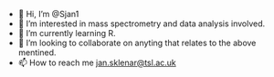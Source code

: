 - 👋 Hi, I’m @Sjan1
- 👀 I’m interested in mass spectrometry and data analysis involved. 
- 🌱 I’m currently learning R.
- 💞️ I’m looking to collaborate on anyting that relates to the above mentined.
- 📫 How to reach me jan.sklenar@tsl.ac.uk

<!---
Sjan1/Sjan1 is a ✨ special ✨ repository because its `README.md` (this file) appears on your GitHub profile.
You can click the Preview link to take a look at your changes.
--->
